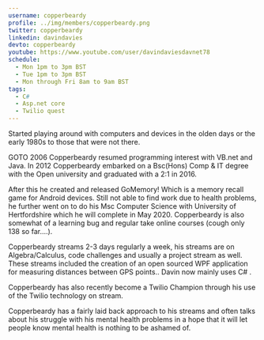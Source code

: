 ```yaml
---
username: copperbeardy
profile: ../img/members/copperbeardy.png
twitter: copperbeardy
linkedin: davindavies
devto: copperbeardy
youtube: https://www.youtube.com/user/davindaviesdavnet78
schedule:
  - Mon 1pm to 3pm BST
  - Tue 1pm to 3pm BST
  - Mon through Fri 8am to 9am BST
tags:
  - C#
  - Asp.net core 
  - Twilio quest
---
```


Started playing around with computers and devices in the olden days or the early 1980s to those that were not there.

GOTO 2006 Copperbeardy resumed programming interest with VB.net and Java. 
In 2012 Copperbeardy embarked on a Bsc(Hons) Comp & IT degree with the Open university and graduated with a 2:1 in 2016. 

After this he created and released GoMemory! Which is a memory  recall game for Android devices. Still not able to find work due to health problems, he further went on to do his Msc Computer Science with University of Hertfordshire which he will complete in May 2020. Copperbeardy  is also somewhat of a learning bug and regular take online courses (cough only 138 so far….). 

Copperbeardy  streams 2-3 days regularly a week, his streams are on Algebra/Calculus, code challenges and usually a project stream as well. These streams included the creation of an open sourced WPF application for measuring distances between GPS points.. Davin now mainly uses C# . 

Copperbeardy  has also recently become a Twilio Champion through his use of the Twilio technology on stream.

Copperbeardy  has a fairly laid back approach to his streams and often talks about his struggle with his mental health problems in a hope that it will let people know mental health is nothing to be ashamed of.
